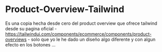 # Product-Overview-Tailwind
Es una copia hecha desde cero del product overview que ofrece tailwind desde su pagina oficial - https://tailwindui.com/components/ecommerce/components/product-overviews - solo que yo le he dado un diseño algo diferente y con algun efecto en los botones ...
